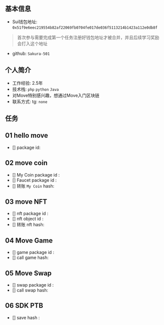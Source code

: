 ## 基本信息
- Sui钱包地址: `0x51f9e6eec219554b82af22069fb0704fe017de036f5113214b1423a112e0db8f`
> 首次参与需要完成第一个任务注册好钱包地址才被合并，并且后续学习奖励会打入这个地址
- github: `Sakura-501`

## 个人简介
- 工作经验: 2.5年
- 技术栈: `php` `python` `Java`
- 对Move特别感兴趣，想通过Move入门区块链
- 联系方式: tg: `none` 

## 任务

##   01 hello move  
- [] package id: 

##   02 move coin
- [] My Coin package id : 
- [] Faucet package id : 
- [] 转账 `My Coin` hash:

##   03 move NFT
- [] nft package id :
- [] nft object id : 
- [] 转账 nft  hash:

##   04 Move Game
- [] game package id :
- [] call game hash:

##   05 Move Swap
- [] swap package id :
- [] call swap hash:

##   06 SDK PTB
- [] save hash :
